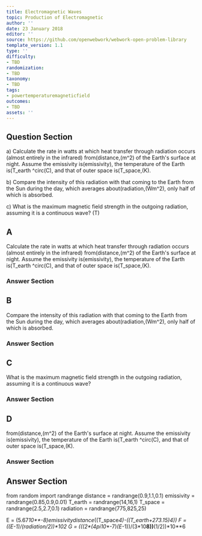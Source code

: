 ```yaml
---
title: Electromagnetic Waves
topic: Production of Electromagnetic
author: ''
date: 23 January 2018
editor: ''
source: https://github.com/openwebwork/webwork-open-problem-library
template_version: 1.1
type: ''
difficulty:
- TBD
randomization:
- TBD
taxonomy:
- TBD
tags:
- powertemperaturemagneticfield
outcomes:
- TBD
assets: ''
---
```


## Question Section 

a) Calculate the rate in watts at which heat transfer through radiation occurs (almost entirely in the infrared) from(distance,(m^2) of the Earth's surface at night. Assume the emissivity is(emissivity), the temperature of the Earth is(T_earth ^circ(C), and that of outer space is(T_space,(K).
 
b) Compare the intensity of this radiation with that coming to the Earth from the Sun during the day, which averages about(radiation,(Wm^2), only half of which is absorbed.
 
c) What is the maximum magnetic field strength in the outgoing radiation, assuming it is a continuous wave?
(T)

## A
Calculate the rate in watts at which heat transfer through radiation occurs (almost entirely in the infrared) from(distance,(m^2) of the Earth's surface at night. Assume the emissivity is(emissivity), the temperature of the Earth is(T_earth ^circ(C), and that of outer space is(T_space,(K).
### Answer Section
## B
Compare the intensity of this radiation with that coming to the Earth from the Sun during the day, which averages about(radiation,(Wm^2), only half of which is absorbed.
### Answer Section
## C
What is the maximum magnetic field strength in the outgoing radiation, assuming it is a continuous wave?
### Answer Section
## D
from(distance,(m^2) of the Earth's surface at night. Assume the emissivity is(emissivity), the temperature of the Earth is(T_earth ^circ(C), and that of outer space is(T_space,(K).
### Answer Section


## Answer Section

from random import randrange
distance = randrange(0.9,1.1,0.1)
emissivity = randrange(0.85,0.9,0.01)
T_earth = randrange(14,16,1)
T_space = randrange(2.5,2.7,0.1)
radiation = randrange(775,825,25)

E = (5.67*10**-8)*emissivity*distance*((T_space**4)-((T_earth+273.15)**4))
F = ((E*-1)/(radiation/2))*10**2
G = (((2*(4*pi*10**-7)*(E*-1))/(3*10**8))**(1/2))*10**6